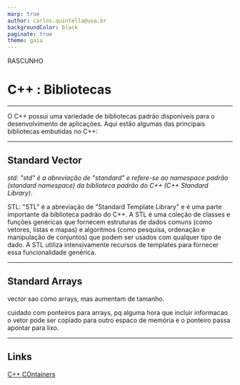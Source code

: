 ```yaml
---
marp: true
author: carlos.quintella@uva.br
backgroundColor: black
paginate: true
theme: gaia
---
```


RASCUNHO

<!-- class: invert -->
<!-- _class: lead -->
<!-- _color: white -->

# C++ : Bibliotecas #

---

O C++ possui uma variedade de bibliotecas padrão disponíveis para o desenvolvimento de aplicações. Aqui estão algumas das principais bibliotecas embutidas no C++:

---

## Standard Vector ##

_std: "std" é a abreviação de "standard" e refere-se ao namespace padrão (standard namespace) da biblioteca padrão do C++ (C++ Standard Library)_.

STL: "STL" é a abreviação de "Standard Template Library" e é uma parte importante da biblioteca padrão do C++. A STL é uma coleção de classes e funções genéricas que fornecem estruturas de dados comuns (como vetores, listas e mapas) e algoritmos (como pesquisa, ordenação e manipulação de conjuntos) que podem ser usados com qualquer tipo de dado. A STL utiliza intensivamente recursos de templates para fornecer essa funcionalidade genérica.

---

## Standard Arrays ##

vector sao como arrays, mas aumentam de tamanho.

cuidado com ponteiros para arrays, pq alguma hora que incluir informacao o vetor pode ser copiado para outro espaco de memória e o ponteiro passa apontar para lixo.

---

## Links ##

[C++ COntainers](https://www.youtube.com/watch?v=6OoSgY6NVVk)